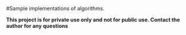 #Sample implementations of algorithms.

**This project is for private use only and not for public use. Contact the author for any questions**